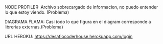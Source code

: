 NODE PROFILER:
Archivo sobrecargado de informacion, no puedo entender lo que estoy viendo.
(Problema)

DIAGRAMA FLAMA:
Casi todo lo que figura en el diagram corresponde a librerias externas.(Problema)

URL HEROKU:
https://desafiocoderhouse.herokuapp.com/login
